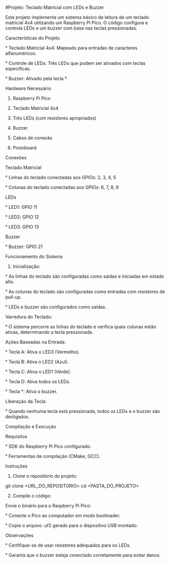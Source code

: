 #Projeto: Teclado Matricial com LEDs e Buzzer

Este projeto implementa um sistema básico de leitura de um teclado matricial 4x4 utilizando um Raspberry Pi Pico. O código configura e controla LEDs e um buzzer com base nas teclas pressionadas.

Características do Projeto

° Teclado Matricial 4x4: Mapeado para entradas de caracteres alfanuméricos.

° Controle de LEDs: Três LEDs que podem ser ativados com teclas específicas.

° Buzzer: Ativado pela tecla *.

Hardware Necessário

1. Raspberry Pi Pico

2. Teclado Matricial 4x4

3. Três LEDs (com resistores apropriados)

4. Buzzer

5. Cabos de conexão

6. Protoboard

Conexões

Teclado Matricial

° Linhas do teclado conectadas aos GPIOs: 2, 3, 4, 5

° Colunas do teclado conectadas aos GPIOs: 6, 7, 8, 9

LEDs

° LED1: GPIO 11

° LED2: GPIO 12

° LED3: GPIO 13

Buzzer

° Buzzer: GPIO 21

Funcionamento do Sistema

1. Inicialização:

° As linhas do teclado são configuradas como saídas e iniciadas em estado alto.

° As colunas do teclado são configuradas como entradas com resistores de pull-up.

° LEDs e buzzer são configurados como saídas.

Varredura do Teclado:

° O sistema percorre as linhas do teclado e verifica quais colunas estão ativas, determinando a tecla pressionada.

Ações Baseadas na Entrada:

° Tecla A: Ativa o LED3 (Vermelho).

° Tecla B: Ativa o LED2 (Azul).

° Tecla C: Ativa o LED1 (Verde).

° Tecla D: Ativa todos os LEDs.

° Tecla *: Ativa o buzzer.

Liberação da Tecla:

° Quando nenhuma tecla está pressionada, todos os LEDs e o buzzer são desligados.

Compilação e Execução

Requisitos

° SDK do Raspberry Pi Pico configurado.

° Ferramentas de compilação (CMake, GCC).

Instruções

1. Clone o repositório do projeto:

git clone <URL_DO_REPOSITORIO>
cd <PASTA_DO_PROJETO>

2. Compile o código:

Envie o binário para o Raspberry Pi Pico:

° Conecte o Pico ao computador em modo bootloader.

° Copie o arquivo .uf2 gerado para o dispositivo USB montado.

Observações

° Certifique-se de usar resistores adequados para os LEDs.

° Garanta que o buzzer esteja conectado corretamente para evitar danos.

